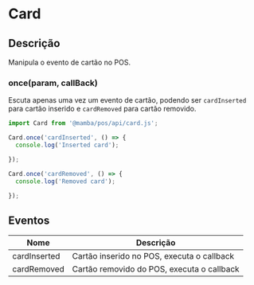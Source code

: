 # Card

## Descrição

Manipula o evento de cartão no POS.

### once(param, callBack)

Escuta apenas uma vez um evento de cartão, podendo ser  `cardInserted` para cartão inserido e `cardRemoved` para cartão removido.

```js
import Card from '@mamba/pos/api/card.js';

Card.once('cardInserted', () => {
  console.log('Inserted card');

});

Card.once('cardRemoved', () => {
  console.log('Removed card');

});

```

## Eventos

| Nome         | Descrição                                  |
|--------------|--------------------------------------------|
| cardInserted | Cartão inserido no POS, executa o callback |
| cardRemoved  | Cartão removido do POS, executa o callback |
